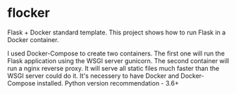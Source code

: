 # flocker
Flask + Docker standard template. This project shows how to run Flask in a Docker container.

I used Docker-Compose to create two containers. The first one will run the Flask application using the WSGI server gunicorn. The second container will run a nginx reverse proxy. It will serve all static files much faster than the WSGI server could do it. It's necessery to have Docker and Docker-Compose installed. Python version recommendation - 3.6+
